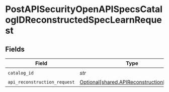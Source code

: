 # PostAPISecurityOpenAPISpecsCatalogIDReconstructedSpecLearnRequest


## Fields

| Field                                                                                        | Type                                                                                         | Required                                                                                     | Description                                                                                  |
| -------------------------------------------------------------------------------------------- | -------------------------------------------------------------------------------------------- | -------------------------------------------------------------------------------------------- | -------------------------------------------------------------------------------------------- |
| `catalog_id`                                                                                 | *str*                                                                                        | :heavy_check_mark:                                                                           | N/A                                                                                          |
| `api_reconstruction_request`                                                                 | [Optional[shared.APIReconstructionRequest]](../../models/shared/apireconstructionrequest.md) | :heavy_minus_sign:                                                                           | N/A                                                                                          |